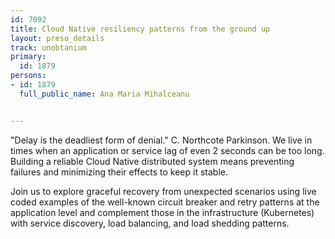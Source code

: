 ---
id: 7092
title: Cloud Native resiliency patterns from the ground up
layout: preso_details
track: unobtanium
primary:
  id: 1879
persons:
- id: 1879
  full_public_name: Ana Maria Mihalceanu

---
"Delay is the deadliest form of denial." C. Northcote Parkinson. We live in times when an application or service lag of even 2 seconds can be too long. Building a reliable Cloud Native distributed system means preventing failures and minimizing their effects to keep it stable. 

Join us to explore graceful recovery from unexpected scenarios using live coded examples of the well-known circuit breaker and retry patterns at the application level and complement those in the infrastructure (Kubernetes) with service discovery, load balancing, and load shedding patterns.